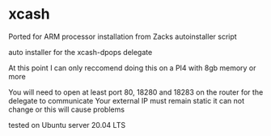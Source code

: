 # xcash




Ported for ARM processor installation from Zacks autoinstaller script

auto installer for the xcash-dpops delegate

At this point I can only reccomend doing this on a PI4 with 8gb memory or more



You will need to open at least port 80, 18280 and 18283 on the router for the delegate to communicate
Your external IP must remain static it can not change or this will cause problems

tested on Ubuntu server 20.04 LTS
